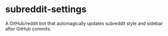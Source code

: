 # subreddit-settings
A GitHub/reddit bot that automagically updates subreddit style and sidebar after GitHub commits.
